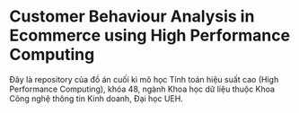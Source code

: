 # Customer Behaviour Analysis in Ecommerce using High Performance Computing
Đây là repository của đồ án cuối kì mô học Tính toán hiệu suất cao (High Performance Computing), khóa 48, ngành Khoa học dữ liệu thuộc Khoa Công nghệ thông tin Kinh doanh, Đại học UEH. 
